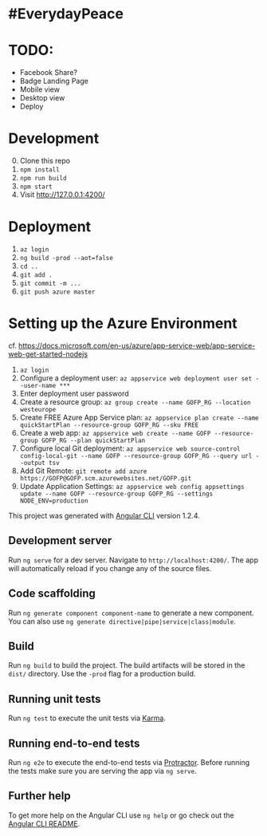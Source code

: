 # #EverydayPeace


# TODO:
- Facebook Share?
- Badge Landing Page
- Mobile view
- Desktop view
- Deploy



# Development
0. Clone this repo
1. `npm install`
2. `npm run build`
3. `npm start`
4. Visit http://127.0.0.1:4200/

# Deployment
1. `az login`
2. `ng build -prod --aot=false`
3. `cd ..`
3. `git add .`
4. `git commit -m ...`
5. `git push azure master`

# Setting up the Azure Environment
cf. https://docs.microsoft.com/en-us/azure/app-service-web/app-service-web-get-started-nodejs
1. `az login`
2. Configure a deployment user: `az appservice web deployment user set --user-name ***`
3. Enter deployment user password
4. Create a resource group: `az group create --name GOFP_RG --location westeurope`
5. Create FREE Azure App Service plan: `az appservice plan create --name quickStartPlan --resource-group GOFP_RG --sku FREE`
6. Create a web app: `az appservice web create --name GOFP --resource-group GOFP_RG --plan quickStartPlan`
7. Configure local Git deployment: `az appservice web source-control config-local-git --name GOFP --resource-group GOFP_RG --query url --output tsv`
8. Add Git Remote: `git remote add azure https://GOFP@GOFP.scm.azurewebsites.net/GOFP.git`
9. Update Application Settings: `az appservice web config appsettings update --name GOFP --resource-group GOFP_RG --settings NODE_ENV=production`


This project was generated with [Angular CLI](https://github.com/angular/angular-cli) version 1.2.4.

## Development server

Run `ng serve` for a dev server. Navigate to `http://localhost:4200/`. The app will automatically reload if you change any of the source files.

## Code scaffolding

Run `ng generate component component-name` to generate a new component. You can also use `ng generate directive|pipe|service|class|module`.

## Build

Run `ng build` to build the project. The build artifacts will be stored in the `dist/` directory. Use the `-prod` flag for a production build.

## Running unit tests

Run `ng test` to execute the unit tests via [Karma](https://karma-runner.github.io).

## Running end-to-end tests

Run `ng e2e` to execute the end-to-end tests via [Protractor](http://www.protractortest.org/).
Before running the tests make sure you are serving the app via `ng serve`.

## Further help

To get more help on the Angular CLI use `ng help` or go check out the [Angular CLI README](https://github.com/angular/angular-cli/blob/master/README.md).
